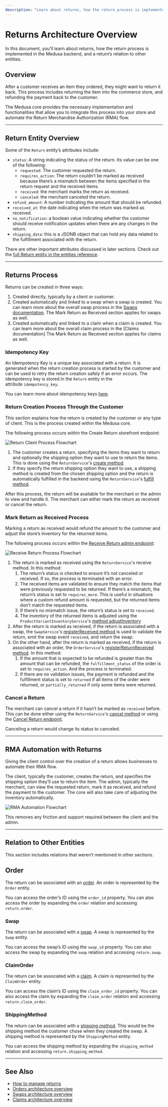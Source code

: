 ```yaml
---
description: "Learn about returns, how the return process is implemented in the Medusa backend, and a return’s relation to other entities."
---
```


# Returns Architecture Overview

In this document, you’ll learn about returns, how the return process is implemented in the Medusa backend, and a return’s relation to other entities.

## Overview

After a customer receives an item they ordered, they might want to return it back. This process includes returning the item into the commerce store, and refunding the payment back to the customer.

The Medusa core provides the necessary implementation and functionalities that allow you to integrate this process into your store and automate the Return Merchandise Authorization (RMA) flow.

---

## Return Entity Overview

Some of the `Return` entity’s attributes include:

- `status`: A string indicating the status of the return. Its value can be one of the following:
  - `requested`: The customer requested the return.
  - `requires_action`: The return couldn’t be marked as received because there’s a mismatch between the items specified in the return request and the received items.
  - `received`: the merchant marks the return as received.
  - `canceled`: the merchant canceled the return.
- `refund_amount`: A number indicating the amount that should be refunded.
- `received_at`: the date indicating when the return was marked as received.
- `no_notification`: a boolean value indicating whether the customer should receive notification updates when there are any changes in the return.
- `shipping_data`: this is a JSONB object that can hold any data related to the fulfillment associated with the return.

There are other important attributes discussed in later sections. Check out the [full Return entity in the entities reference](../../references/entities/classes/Return.md).

---

## Returns Process

Returns can be created in three ways:

1. Created directly, typically by a client or customer.
2. Created automatically and linked to a swap when a swap is created. You can learn more about the overall swap process in the [Swaps documentation](./swaps.md). The Mark Return as Received section applies for swaps as well.
3. Created automatically and linked to a claim when a claim is created. You can learn more about the overall claim process in the [Claims documentation] The Mark Return as Received section applies for claims as well.

### Idempotency Key

An Idempotency Key is a unique key associated with a return. It is generated when the return creation process is started by the customer and can be used to retry the return creation safely if an error occurs. The idempotency key is stored in the `Return` entity in the attribute `idempotency_key`.

You can learn more about idempotency keys [here](../../development/idempotency-key/overview.mdx).

### Return Creation Process Through the Customer

This section explains how the return is created by the customer or any type of client. This is the process created within the Medusa core.

The following process occurs within the Create Return storefront endpoint:

![Return Client Process Flowchart](https://res.cloudinary.com/dza7lstvk/image/upload/v1681994516/Medusa%20Docs/Diagrams/return-client-process_evbjf5.jpg)

1. The customer creates a return, specifying the items they want to return and optionally the shipping option they want to use to return the items. This is done using the `ReturnService`'s [create method](../../references/services/classes/ReturnService.md#create).
2. If they specify the return shipping option they want to use, a shipping method is created from the chosen shipping option and the return is automatically fulfilled in the backend using the `ReturnService`'s [fulfill method](../../references/services/classes/ReturnService.md#fulfill).

After this process, the return will be available for the merchant or the admin to view and handle it. The merchant can either mark the return as received or cancel the return.

### Mark Return as Received Process

Marking a return as received would refund the amount to the customer and adjust the store’s inventory for the returned items.

The following process occurs within the [Receive Return admin endpoint](https://docs.medusajs.com/api/admin#tag/Returns/operation/PostReturnsReturnReceive):

![Receive Return Process Flowchart](https://res.cloudinary.com/dza7lstvk/image/upload/v1681996834/Medusa%20Docs/Diagrams/return-admin-process_e99skk.jpg)

1. The return is marked as received using the `ReturnService`'s receive method. In this method:
    1. The return’s status is checked to ensure it’s not canceled or received. If so, the process is terminated with an error.
    2. The received items are validated to ensure they match the items that were previously requested to be returned. If there’s a mismatch, the return’s status is set to `requires_more`. This is useful in situations where a custom refund amount is requested, but the returned items don’t match the requested items.
    3. If there’s no mismatch issue, the return’s status is set to `received`.
    4. The inventory of the returned items is adjusted using the `ProductVariantInventoryService`'s [method adjustInventory](../../references/services/classes/ProductVariantInventoryService.md#adjustinventory)
2. After the return is marked as received, if the return is associated with a swap, the `SwapService`'s [registerReceived method](../../references/services/classes/SwapService.md#registerreceived) is used to validate the return, emit the swap event `received`, and return the swap.
3. On the other hand, after the return is marked as received, if the return is associated with an order, the `OrderService`'s [registerReturnReceived method](../../references/services/classes/OrderService.md#registerreturnreceived). In this method:
    1. If the amount that is expected to be refunded is greater than the amount that can be refunded, the `fulfillment_status` of the order is set to `requires_action`. And the process is terminated.
    2. If there are no validation issues, the payment is refunded and the fulfillment status is set to `returned` if all items of the order were returned, or `partially_returned` if only some items were returned.

### Cancel a Return

The merchant can cancel a return if it hasn’t be marked as `received` before. This can be done either using the `ReturnService`'s [cancel method](../../references/services/classes/ReturnService.md#cancel) or using the [Cancel Return endpoint](https://docs.medusajs.com/api/admin#tag/Returns/operation/PostReturnsReturnCancel).

Canceling a return would change its status to canceled.

---

## RMA Automation with Returns

Giving the client control over the creation of a return allows businesses to automate their RMA flow.

The client, typically the customer, creates the return, and specifies the shipping option they’ll use to return the item. The admin, typically the merchant, can view the requested return, mark it as received, and refund the payment to the customer. The core will also take care of adjusting the inventory automatically.

![RMA Automation Flowchart](https://res.cloudinary.com/dza7lstvk/image/upload/v1681996158/Medusa%20Docs/Diagrams/rma-automation-return_prleib.jpg)

This removes any friction and support required between the client and the admin.

---

## Relation to Other Entities

This section includes relations that weren’t mentioned in other sections.

## Order

The return can be associated with an [order](./orders.md). An order is represented by the `Order` entity.

You can access the order’s ID using the `order_id` property. You can also access the order by expanding the `order` relation and accessing `return.order`.

### Swap

The return can be associated with a [swap](./swaps.md). A swap is represented by the `Swap` entity.

You can access the swap’s ID using the `swap_id` property. You can also access the swap by expanding the `swap` relation and accessing `return.swap`.

### ClaimOrder

The return can be associated with a [claim](./claims.md). A claim is represented by the `ClaimOrder` entity.

You can access the claim’s ID using the `claim_order_id` property. You can also access the claim by expanding the `claim_order` relation and accessing `return.claim_order`.

### ShippingMethod

The return can be associated with a [shipping method](../carts-and-checkout/shipping.md#shipping-method). This would be the shipping method the customer chose when they created the swap. A shipping method is represented by the `ShippingMethod` entity.

You can access the shipping method by expanding the `shipping_method` relation and accessing `return.shipping_method`.

---

## See Also

- [How to manage returns](./admin/manage-returns.mdx)
- [Orders architecture overview](./orders.md)
- [Swaps architecture overview](./swaps.md)
- [Claims architecture overview](./claims.md)

